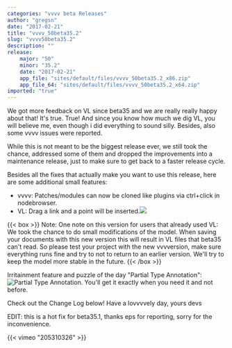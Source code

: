 ```yaml
---
categories: "vvvv beta Releases"
author: "gregsn"
date: "2017-02-21"
title: "vvvv_50beta35.2"
slug: "vvvv50beta35.2"
description: ""
release: 
    major: "50"
    minor: "35.2"
    date: "2017-02-21"
    app_file: "sites/default/files/vvvv_50beta35.2_x86.zip"
    app_file_64: "sites/default/files/vvvv_50beta35.2_x64.zip"
imported: "true"
---
```



We got more feedback on VL since beta35 and we are really really happy about that! It's true. True! 
And since you know how much we dig VL, you will believe me, even though i did everything to sound silly. Besides, also some vvvv issues were reported.

While this is not meant to be the biggest release ever, we still took the chance, addressed some of them and dropped the improvements into a maintenance release, just to make sure to get back to a faster release cycle. 

<!--{SPLIT()}-->

Besides all the fixes that actually make you want to use this release, here are some additional small features:

* vvvv: Patches/modules can now be cloned like plugins via ctrl+click in nodebrowser.
* VL: Drag a link and a point will be inserted.<!--~~~-->![](WIXR4eVTBE.gif)
<!--{SPLIT}-->

{{< box >}}
Note:
One note on this version for users that already used VL: We took the chance to do small modifications of the model. When saving your documents with this new version this will result in VL files that beta35 can't read. So please test your project with the new vvvversion, make sure everything runs fine and try to not to return to an earlier version. We'll try to keep the model more stable in the future.
{{< /box >}}

Irritainment feature and puzzle of the day "Partial Type Annotation":
![Partial Type Annotation. You'll get it exactly when you need it and not before.](type-annotation-and-cat.jpg) 


Check out the Change Log below!
Have a lovvvvely day, yours devs

EDIT: this is a hot fix for beta35.1, thanks eps for reporting, sorry for the inconvenience.

{{< vimeo "205310326" >}}